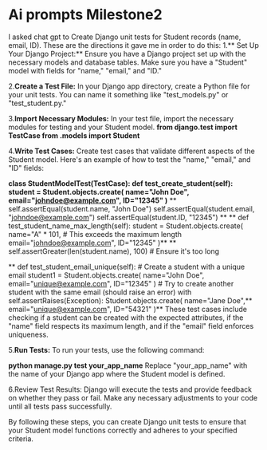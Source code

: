 # Ai prompts Milestone2
I asked chat gpt to Create Django unit tests for Student records (name, email, ID).
These are the directions it gave me in order to do this:
1.** Set Up Your Django Project:**
Ensure you have a Django project set up with the necessary models and database tables. Make sure you have a "Student" model with fields for "name," "email," and "ID."

2.**Create a Test File:**
In your Django app directory, create a Python file for your unit tests. You can name it something like "test_models.py" or "test_student.py."

3.**Import Necessary Modules:**
In your test file, import the necessary modules for testing and your Student model.
**from django.test import TestCase
from .models import Student**

4.**Write Test Cases:**
Create test cases that validate different aspects of the Student model. Here's an example of how to test the "name," "email," and "ID" fields:

**class StudentModelTest(TestCase):
    def test_create_student(self):
        student = Student.objects.create(
            name="John Doe",
            email="johndoe@example.com",
            ID="12345"
        )**
       ** self.assertEqual(student.name, "John Doe")
        self.assertEqual(student.email, "johndoe@example.com")
        self.assertEqual(student.ID, "12345")
**
  **  def test_student_name_max_length(self):
        student = Student.objects.create(
            name="A" * 101,  # This exceeds the maximum length
            email="johndoe@example.com",
            ID="12345"
        )**
       ** self.assertGreater(len(student.name), 100)  # Ensure it's too long

   ** def test_student_email_unique(self):
        # Create a student with a unique email
        student1 = Student.objects.create(
            name="John Doe",
            email="unique@example.com",
            ID="12345"
        )
        # Try to create another student with the same email (should raise an error)
        with self.assertRaises(Exception):
            Student.objects.create(
                name="Jane Doe",**
                email="unique@example.com",
                ID="54321"
            )**
These test cases include checking if a student can be created with the expected attributes, if the "name" field respects its maximum length, and if the "email" field enforces uniqueness.

5.**Run Tests:**
To run your tests, use the following command:

**python manage.py test your_app_name**
Replace "your_app_name" with the name of your Django app where the Student model is defined.

6.Review Test Results:
Django will execute the tests and provide feedback on whether they pass or fail. Make any necessary adjustments to your code until all tests pass successfully.

By following these steps, you can create Django unit tests to ensure that your Student model functions correctly and adheres to your specified criteria.

